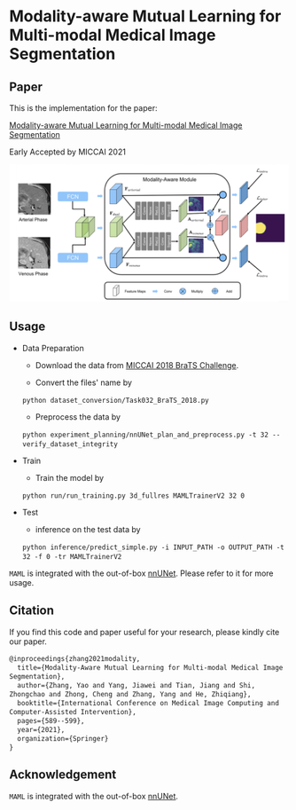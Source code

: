 # Modality-aware Mutual Learning for Multi-modal Medical Image Segmentation

## Paper

This is the implementation for the paper:

[Modality-aware Mutual Learning for Multi-modal Medical Image Segmentation](https://arxiv.org/pdf/2107.09842.pdf)

Early Accepted by MICCAI 2021

![image](https://github.com/YaoZhang93/MAML/blob/main/figs/MAML.png)

## Usage

* Data Preparation

  - Download the data from [MICCAI 2018 BraTS Challenge](https://www.med.upenn.edu/sbia/brats2018/data.html).

  - Convert the files' name by

  `python dataset_conversion/Task032_BraTS_2018.py`

  - Preprocess the data by

  `python experiment_planning/nnUNet_plan_and_preprocess.py -t 32 --verify_dataset_integrity`

* Train

  - Train the model by

  `python run/run_training.py 3d_fullres MAMLTrainerV2 32 0`

* Test

  - inference on the test data by

  `python inference/predict_simple.py -i INPUT_PATH -o OUTPUT_PATH -t 32 -f 0 -tr MAMLTrainerV2`

 `MAML` is integrated with the out-of-box [nnUNet](https://github.com/MIC-DKFZ/nnUNet). Please refer to it for more usage.

## Citation

If you find this code and paper useful for your research, please kindly cite our paper.

```
@inproceedings{zhang2021modality,
  title={Modality-Aware Mutual Learning for Multi-modal Medical Image Segmentation},
  author={Zhang, Yao and Yang, Jiawei and Tian, Jiang and Shi, Zhongchao and Zhong, Cheng and Zhang, Yang and He, Zhiqiang},
  booktitle={International Conference on Medical Image Computing and Computer-Assisted Intervention},
  pages={589--599},
  year={2021},
  organization={Springer}
}
```

## Acknowledgement

`MAML` is integrated with the out-of-box [nnUNet](https://github.com/MIC-DKFZ/nnUNet).
